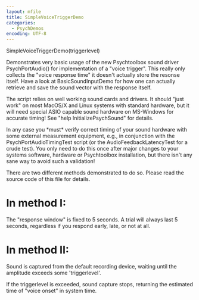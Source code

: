 ```yaml
---
layout: mfile
title: SimpleVoiceTriggerDemo
categories:
  - PsychDemos
encoding: UTF-8
---
```


SimpleVoiceTriggerDemo(triggerlevel)

Demonstrates very basic usage of the new Psychtoolbox sound driver
PsychPortAudio() for implementation of a "voice trigger". This really
only collects the "voice response time" it doesn't actually store the
resonse itself. Have a look at BasicSoundInputDemo for how one can
actually retrieve and save the sound vector with the response itself.

The script relies on well working sound cards and drivers. It should
"just work" on most MacOS/X and Linux systems with standard hardware, but
it will need special ASIO capable sound hardware on MS-Windows for
accurate timing! See "help InitializePsychSound" for details.

In any case you \*must\* verify correct timing of your sound hardware with
some external measurement equipment, e.g., in conjunction with the
PsychPortAudioTimingTest script (or the AudioFeedbackLatencyTest for a
crude test). You only need to do this once after major changes to your
systems software, hardware or Psychtoolbox installation, but there isn't
any sane way to avoid such a validation!

There are two different methods demonstrated to do so. Please read the
source code of this file for details.

# In method I:

The "response window" is fixed to 5 seconds. A trial will always last 5
seconds, regardless if you respond early, late, or not at all.


# In method II:

Sound is captured from the default recording device, waiting
until the amplitude exceeds some 'triggerlevel'.

If the triggerlevel is exceeded, sound capture stops, returning the
estimated time of "voice onset" in system time.
